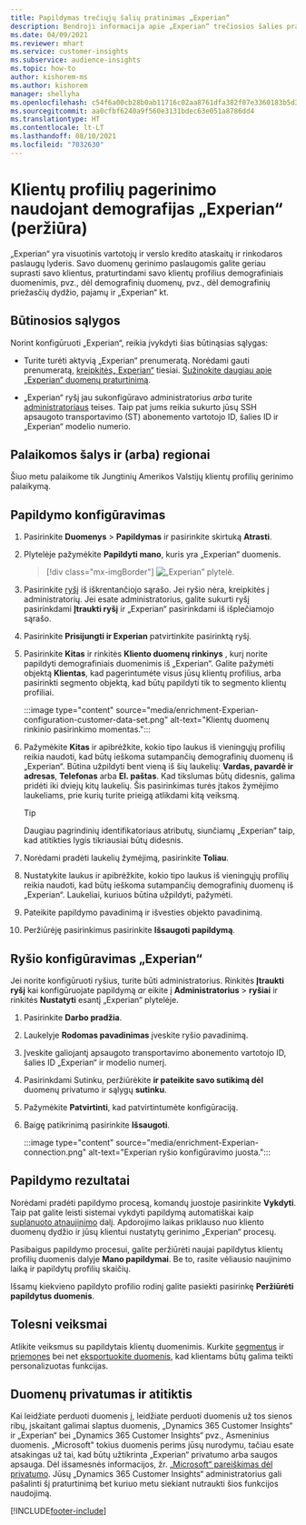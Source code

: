 ```yaml
---
title: Papildymas trečiųjų šalių pratinimas „Experian“
description: Bendroji informacija apie „Experian“ trečiosios šalies pratinimą.
ms.date: 04/09/2021
ms.reviewer: mhart
ms.service: customer-insights
ms.subservice: audience-insights
ms.topic: how-to
author: kishorem-ms
ms.author: kishorem
manager: shellyha
ms.openlocfilehash: c54f6a00cb28b0ab11716c02aa8761dfa382f07e3360183b5d38b9720e890c21
ms.sourcegitcommit: aa0cfbf6240a9f560e3131bdec63e051a8786dd4
ms.translationtype: HT
ms.contentlocale: lt-LT
ms.lasthandoff: 08/10/2021
ms.locfileid: "7032630"
---
```

# <a name="enrich-customer-profiles-with-demographics-from-experian-preview"></a>Klientų profilių pagerinimo naudojant demografijas „Experian“ (peržiūra)

„Experian“ yra visuotinis vartotojų ir verslo kredito ataskaitų ir rinkodaros paslaugų lyderis. Savo duomenų gerinimo paslaugomis galite geriau suprasti savo klientus, praturtindami savo klientų profilius demografiniais duomenimis, pvz., dėl demografinių duomenų, pvz., dėl demografinių priežasčių dydžio, pajamų ir „Experian“ kt.

## <a name="prerequisites"></a>Būtinosios sąlygos

Norint konfigūruoti „Experian“, reikia įvykdyti šias būtinąsias sąlygas:

- Turite turėti aktyvią „Experian“ prenumeratą. Norėdami gauti prenumeratą, [kreipkitės„ Experian“](https://www.experian.com/marketing-services/contact) tiesiai. [Sužinokite daugiau apie „Experian“ duomenų praturtinimą](https://www.experian.com/marketing-services/microsoft?cmpid=ems_web_mci_cdppage).

- „Experian“ ryšį jau sukonfigūravo administratorius *arba* turite [administratoriaus](permissions.md#administrator) teises. Taip pat jums reikia sukurto jūsų SSH apsaugoto transportavimo (ST) abonemento vartotojo ID, šalies ID ir „Experian“ modelio numerio.

## <a name="supported-countriesregions"></a>Palaikomos šalys ir (arba) regionai

Šiuo metu palaikome tik Jungtinių Amerikos Valstijų klientų profilių gerinimo palaikymą.

## <a name="configure-the-enrichment"></a>Papildymo konfigūravimas

1. Pasirinkite **Duomenys** > **Papildymas** ir pasirinkite skirtuką **Atrasti**.

1. Plytelėje pažymėkite **Papildyti mano**, kuris yra „Experian“ duomenis.

   > [!div class="mx-imgBorder"]
   > ![„Experian” plytelė.](media/experian-tile.png "Experian tile")
   > 

1. Pasirinkite [ryšį](connections.md) iš iškrentančiojo sąrašo. Jei ryšio nėra, kreipkitės į administratorių. Jei esate administratorius, galite sukurti ryšį pasirinkdami **Įtraukti ryšį** ir „Experian“ pasirinkdami iš išplečiamojo sąrašo. 

1. Pasirinkite **Prisijungti ir Experian** patvirtinkite pasirinktą ryšį.

1.  Pasirinkite **Kitas** ir rinkitės **Kliento duomenų rinkinys** , kurį norite papildyti demografiniais duomenimis iš „Experian“. Galite pažymėti objektą **Klientas**, kad pagerintumėte visus jūsų klientų profilius, arba pasirinkti segmento objektą, kad būtų papildyti tik to segmento klientų profiliai.

    :::image type="content" source="media/enrichment-Experian-configuration-customer-data-set.png" alt-text="Klientų duomenų rinkinio pasirinkimo momentas.":::

1. Pažymėkite **Kitas** ir apibrėžkite, kokio tipo laukus iš vieningųjų profilių reikia naudoti, kad būtų ieškoma sutampančių demografinių duomenų iš „Experian“. Būtina užpildyti bent vieną iš šių laukelių: **Vardas, pavardė ir adresas**, **Telefonas** arba **El. paštas**. Kad tikslumas būtų didesnis, galima pridėti iki dviejų kitų laukelių. Šis pasirinkimas turės įtakos žymėjimo laukeliams, prie kurių turite prieigą atlikdami kitą veiksmą.

    > [!TIP]
    > Daugiau pagrindinių identifikatoriaus atributų, siunčiamų „Experian“ taip, kad atitikties lygis tikriausiai būtų didesnis.

1. Norėdami pradėti laukelių žymėjimą, pasirinkite **Toliau**.

1. Nustatykite laukus ir apibrėžkite, kokio tipo laukus iš vieningųjų profilių reikia naudoti, kad būtų ieškoma sutampančių demografinių duomenų iš „Experian“. Laukeliai, kuriuos būtina užpildyti, pažymėti.

1. Pateikite papildymo pavadinimą ir išvesties objekto pavadinimą.

1. Peržiūrėję pasirinkimus pasirinkite **Išsaugoti papildymą**.

## <a name="configure-the-connection-for-experian"></a>Ryšio konfigūravimas „Experian“ 

Jei norite konfigūruoti ryšius, turite būti administratorius. Rinkitės **Įtraukti ryšį** kai konfigūruojate papildymą *ar* eikite į **Administratorius** > **ryšiai** ir rinkitės **Nustatyti** esantį „Experian“ plytelėje.

1. Pasirinkite **Darbo pradžia**.

1. Laukelyje **Rodomas pavadinimas** įveskite ryšio pavadinimą.

1. Įveskite galiojantį apsaugoto transportavimo abonemento vartotojo ID, šalies ID „Experian“ ir modelio numerį.

1. Pasirinkdami Sutinku, peržiūrėkite **ir pateikite savo sutikimą dėl** duomenų privatumo ir sąlygų **sutinku**.

1. Pažymėkite **Patvirtinti**, kad patvirtintumėte konfigūraciją.

1. Baigę patikrinimą pasirinkite **Išsaugoti**.
   
   :::image type="content" source="media/enrichment-Experian-connection.png" alt-text="Experian ryšio konfigūravimo juosta.":::

## <a name="enrichment-results"></a>Papildymo rezultatai

Norėdami pradėti papildymo procesą, komandų juostoje pasirinkite **Vykdyti**. Taip pat galite leisti sistemai vykdyti papildymą automatiškai kaip [suplanuoto atnaujinimo](system.md#schedule-tab) dalį. Apdorojimo laikas priklauso nuo kliento duomenų dydžio ir jūsų klientui nustatytų gerinimo „Experian“ procesų.

Pasibaigus papildymo procesui, galite peržiūrėti naujai papildytus klientų profilių duomenis dalyje **Mano papildymai**. Be to, rasite vėliausio naujinimo laiką ir papildytų profilių skaičių.

Išsamų kiekvieno papildyto profilio rodinį galite pasiekti pasirinkę **Peržiūrėti papildytus duomenis**.

## <a name="next-steps"></a>Tolesni veiksmai

Atlikite veiksmus su papildytais klientų duomenimis. Kurkite [segmentus](segments.md) ir [priemones](measures.md) bei net [eksportuokite duomenis,](export-destinations.md) kad klientams būtų galima teikti personalizuotas funkcijas.

## <a name="data-privacy-and-compliance"></a>Duomenų privatumas ir atitiktis

Kai leidžiate perduoti duomenis į, leidžiate perduoti duomenis už tos sienos ribų, įskaitant galimai slaptus duomenis, „Dynamics 365 Customer Insights“ ir „Experian“ bei „Dynamics 365 Customer Insights“ pvz., Asmeninius duomenis. „Microsoft" tokius duomenis perims jūsų nurodymu, tačiau esate atsakingas už tai, kad būtų užtikrinta „Experian“ privatumo arba saugos apsauga. Dėl išsamesnės informacijos, žr. [„Microsoft“ pareiškimas dėl privatumo](https://go.microsoft.com/fwlink/?linkid=396732).
Jūsų „Dynamics 365 Customer Insights“ administratorius gali pašalinti šį praturtinimą bet kuriuo metu siekiant nutraukti šios funkcijos naudojimą.


[!INCLUDE[footer-include](../includes/footer-banner.md)]
